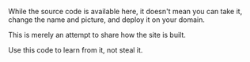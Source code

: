 While the source code is available here, it doesn't mean you can take it, change the name and picture, and deploy it on your domain.

This is merely an attempt to share how the site is built.

Use this code to learn from it, not steal it.